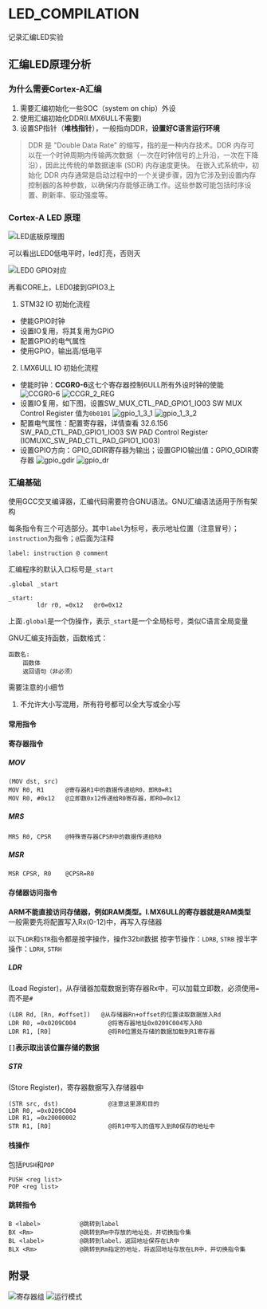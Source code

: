 # LED_COMPILATION

记录汇编LED实验

## 汇编LED原理分析

### 为什么需要Cortex-A汇编

1. 需要汇编初始化一些SOC（system on chip）外设
2. 使用汇编初始化DDR(I.MX6ULL不需要)
3. 设置SP指针（**堆栈指针**），一般指向DDR，**设置好C语言运行环境**

> DDR 是 "Double Data Rate" 的缩写，指的是一种内存技术。DDR 内存可以在一个时钟周期内传输两次数据（一次在时钟信号的上升沿，一次在下降沿），因此比传统的单数据速率 (SDR) 内存速度更快。
> 在嵌入式系统中，初始化 DDR 内存通常是启动过程中的一个关键步骤，因为它涉及到设置内存控制器的各种参数，以确保内存能够正确工作。这些参数可能包括时序设置、刷新率、驱动强度等。

### Cortex-A LED 原理

![LED底板原理图](https://github.com/sybc120404/image4md/blob/main/led.png)

可以看出LED0低电平时，led灯亮，否则灭

![LED0 GPIO对应](https://github.com/sybc120404/image4md/blob/main/led0_gpio.png)

再看CORE上，LED0接到GPIO3上

1. STM32 IO 初始化流程
- 使能GPIO时钟
- 设置IO复用，将其复用为GPIO
- 配置GPIO的电气属性
- 使用GPIO，输出高/低电平

2. I.MX6ULL IO 初始化流程
- 使能时钟：**CCGR0-6**这七个寄存器控制6ULL所有外设时钟的使能
![CCGR0-6](https://github.com/sybc120404/image4md/blob/main/ccgr0_6.png)
![CCGR_2_REG](https://github.com/sybc120404/image4md/blob/main/CCGR_2_REG.png)
- 设置IO复用，如下图，设置SW_MUX_CTL_PAD_GPIO1_IO03 SW MUX Control
Register 值为`0b0101`
![gpio_1_3_1](https://github.com/sybc120404/image4md/blob/main/gpio_1_3_1.png)
![gpio_1_3_2](https://github.com/sybc120404/image4md/blob/main/gpio_1_3_2.png)
- 配置电气属性：配置寄存器，详情查看 32.6.156 SW_PAD_CTL_PAD_GPIO1_IO03 SW PAD Control Register (IOMUXC_SW_PAD_CTL_PAD_GPIO1_IO03)
- 设置GPIO方向：GPIO_GDIR寄存器为输出；设置GPIO输出值：GPIO_GDIR寄存器
![gpio_gdir](https://github.com/sybc120404/image4md/blob/main/GPIO_GDIR.png)
![gpio_dr](https://github.com/sybc120404/image4md/blob/main/GPIO_DR.png)

### 汇编基础

使用GCC交叉编译器，汇编代码需要符合GNU语法。GNU汇编语法适用于所有架构

每条指令有三个可选部分。其中`label`为标号，表示地址位置（注意冒号）；`instruction`为指令；`@`后面为注释
```
label: instruction @ comment
```



汇编程序的默认入口标号是`_start`
```
.global _start

_start:
        ldr r0, =0x12   @r0=0x12
```
上面`.global`是一个伪操作，表示`_start`是一个全局标号，类似C语言全局变量

GNU汇编支持函数，函数格式：
```
函数名:
    函数体
    返回语句（非必须）
```

需要注意的小细节
1. 不允许大小写混用，所有符号都可以全大写或全小写


#### 常用指令

#### 寄存器指令

##### MOV

```
(MOV dst, src)
MOV R0, R1      @寄存器R1中的数据传递给R0，即R0=R1
MOV R0, #0x12   @立即数0x12传递给R0寄存器，即R0=0x12
```

##### MRS

```
MRS R0, CPSR    @特殊寄存器CPSR中的数据传递给R0
```

##### MSR

```
MSR CPSR, R0    @CPSR=R0
```

#### 存储器访问指令

**ARM不能直接访问存储器，例如RAM类型。I.MX6ULL的寄存器就是RAM类型**
一般需要先将配置写入Rx(0-12)中，再写入存储器

以下`LDR`和`STR`指令都是按字操作，操作32bit数据
按字节操作：`LDRB`, `STRB`
按半字操作：`LDRH`, `STRH`

##### LDR

(Load Register)，从存储器加载数据到寄存器Rx中，可以加载立即数，必须使用`=`而不是`#`

```
(LDR Rd, [Rn, #offset])   @从存储器Rn+offset的位置读取数据放入Rd
LDR R0, =0x0209C004         @将寄存器地址0x0209C004写入R0
LDR R1, [R0]                @将R0位置处存储的数据加载到R1寄存器
```

**`[]`表示取出该位置存储的数据**

##### STR

(Store Register)，寄存器数据写入存储器中

```
(STR src, dst)              @注意这里源和目的
LDR R0, =0x0209C004
LDR R1, =0x20000002
STR R1, [R0]                @将R1中写入的值写入到R0保存的地址中
```

#### 栈操作

包括`PUSH`和`POP`

```
PUSH <reg list>
POP <reg list>   
```

#### 跳转指令

````
B <label>           @跳转到label
BX <Rm>             @跳转到Rm中存放的地址处，并切换指令集
BL <label>          @跳转到label，返回地址保存在LR中
BLX <Rm>            @跳转到Rm指定的地址，将返回地址存放在LR中，并切换指令集
````

## 附录

![寄存器组](https://github.com/sybc120404/image4md/blob/main/REG.png)
![运行模式](https://github.com/sybc120404/image4md/blob/main/MO.png)
